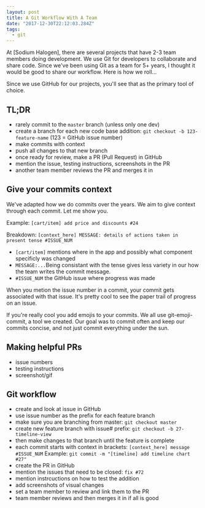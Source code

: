 ```yaml
---
layout: post
title: A Git Workflow With A Team
date: "2017-12-30T22:12:03.284Z"
tags:
  - git
---
```


At [Sodium Halogen], there are several projects that have 2-3 team members doing development. We use Git for developers to collaborate and share code. Since we've been using Git as a team for 5+ years, I thought it would be good to share our workflow. Here is how we roll...

Since we use GitHub for our projects, you'll see that as the primary tool of choice.

## TL;DR

- rarely commit to the `master` branch (unless only one dev)
- create a branch for each new code base addition: `git checkout -b 123-feature-name` (123 = GitHub issue number)
- make commits with context
- push all changes to that new branch
- once ready for review, make a PR (Pull Request) in GitHub
- mention the issue, testing instructions, screenshots in the PR
- another team member reviews the PR and merges it in

## Give your commits context

We've adapted how we do commits over the years. We aim to give context through each commit. Let me show you.

Example: `[cart/item] add price and discounts #24`

Breakdown: `[context_here] MESSAGE: details of actions taken in present tense #ISSUE_NUM`

- `[cart/item]` mentions where in the app and possibly what component specificly was changed
- `MESSAGE:...`Being consistant with the tense gives less variety in our how the team writes the commit message.
- `#ISSUE_NUM` the GitHub issue where progress was made

When you metion the issue number in a commit, your commit gets associated with that issue. It's pretty cool to see the paper trail of progress on an issue.

If you're really cool you add emojis to your commits. We all use git-emoji-commit, a tool we created. Our goal was to commit often and keep our commits concise, and not just commit everything under the sun.

## Making helpful PRs

- issue numbers
- testing instructions
- screenshot/gif

## Git workflow

- create and look at issue in GitHub
- use issue number as the prefix for each feature branch
- make sure you are branching from master: `git checkout master`
- create new feature branch with issue# prefix: `git checkout -b 27-timeline-view`
- then make changes to that branch until the feature is complete
- each commit starts with context in brackets: `[context_here] message #ISSUE_NUM` Example: `git commit -m "[timeline] add timeline chart #27"`
- create the PR in GitHub
- mention the issues that need to be closed: `fix #72`
- mention instrcuctions on how to test the addition
- add screenshots of visual changes
- set a team member to review and link them to the PR
- team member reviews and then merges it in if all is good

